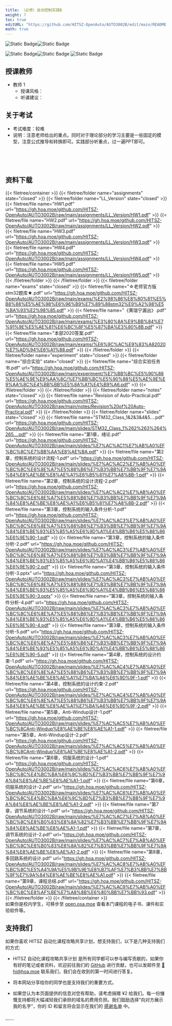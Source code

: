 ```yaml
---
title: （必修）自动控制实践B
weight: 7
toc: true
editURL: "https://github.com/HITSZ-OpenAuto/AUTO3002B/edit/main/README.md"
math: true
---
```


![Static Badge](https://img.shields.io/badge/%E8%80%83%E8%AF%95%E8%AF%BE-red)![Static Badge](https://img.shields.io/badge/%E5%AD%A6%E5%88%86-6-moccasin)

![Static Badge](https://img.shields.io/badge/%E6%88%90%E7%BB%A9%E6%9E%84%E6%88%90-gold)![Static Badge](https://img.shields.io/badge/%E4%BD%9C%E4%B8%9A-40%25-wheat)  ![Static Badge](https://img.shields.io/badge/%E6%9C%9F%E6%9C%AB%E8%80%83%E8%AF%95-60%25-wheat)


## 授课教师

- 教师 1
  - 授课风格：
  - 听课建议：

## 关于考试

- 考试难度：较难
- 说明：注意老师给出的重点。同时对于理论部分的学习主要是一些固定的模型，注意公式推导和转换即可。实践部分听重点，过一遍PPT即可。
<br>
<br>
<br>


## 资料下载

{{< filetree/container >}}
  {{< filetree/folder name="assignments" state="closed" >}}
  {{< filetree/folder name="LL_Version" state="closed" >}}
    {{< filetree/file name="HW1.pdf" url="https://gh.hoa.moe/github.com/HITSZ-OpenAuto/AUTO3002B/raw/main/assignments/LL_Version/HW1.pdf" >}}
    {{< filetree/file name="HW2.pdf" url="https://gh.hoa.moe/github.com/HITSZ-OpenAuto/AUTO3002B/raw/main/assignments/LL_Version/HW2.pdf" >}}
    {{< filetree/file name="HW3.pdf" url="https://gh.hoa.moe/github.com/HITSZ-OpenAuto/AUTO3002B/raw/main/assignments/LL_Version/HW3.pdf" >}}
    {{< filetree/file name="HW4.pdf" url="https://gh.hoa.moe/github.com/HITSZ-OpenAuto/AUTO3002B/raw/main/assignments/LL_Version/HW4.pdf" >}}
    {{< filetree/file name="HW5.pdf" url="https://gh.hoa.moe/github.com/HITSZ-OpenAuto/AUTO3002B/raw/main/assignments/LL_Version/HW5.pdf" >}}
  {{< /filetree/folder >}}
  {{< /filetree/folder >}}
  {{< filetree/folder name="exams" state="closed" >}}
    {{< filetree/file name="☆老师官方版stm32题库★.pdf" url="https://gh.hoa.moe/github.com/HITSZ-OpenAuto/AUTO3002B/raw/main/exams/%E2%98%86%E8%80%81%E5%B8%88%E5%AE%98%E6%96%B9%E7%89%88stm32%E9%A2%98%E5%BA%93%E2%98%85.pdf" >}}
    {{< filetree/file name="《黄瑞宁漏出》.pdf" url="https://gh.hoa.moe/github.com/HITSZ-OpenAuto/AUTO3002B/raw/main/exams/%E3%80%8A%E9%BB%84%E7%91%9E%E5%AE%81%E6%BC%8F%E5%87%BA%E3%80%8B.pdf" >}}
    {{< filetree/file name="本部2020答案.pdf" url="https://gh.hoa.moe/github.com/HITSZ-OpenAuto/AUTO3002B/raw/main/exams/%E6%9C%AC%E9%83%A82020%E7%AD%94%E6%A1%88.pdf" >}}
  {{< /filetree/folder >}}
  {{< filetree/folder name="experiment" state="closed" >}}
  {{< filetree/folder name="综合实验" state="closed" >}}
    {{< filetree/file name="综合实验任务书.pdf" url="https://gh.hoa.moe/github.com/HITSZ-OpenAuto/AUTO3002B/raw/main/experiment/%E7%BB%BC%E5%90%88%E5%AE%9E%E9%AA%8C/%E7%BB%BC%E5%90%88%E5%AE%9E%E9%AA%8C%E4%BB%BB%E5%8A%A1%E4%B9%A6.pdf" >}}
  {{< /filetree/folder >}}
  {{< /filetree/folder >}}
  {{< filetree/folder name="notes" state="closed" >}}
    {{< filetree/file name="Revision of Auto-Practical.pdf" url="https://gh.hoa.moe/github.com/HITSZ-OpenAuto/AUTO3002B/raw/main/notes/Revision%20of%20Auto-Practical.pdf" >}}
  {{< /filetree/folder >}}
  {{< filetree/folder name="slides" state="closed" >}}
    {{< filetree/file name="STM32_Class_1&2&3&4&5....pdf" url="https://gh.hoa.moe/github.com/HITSZ-OpenAuto/AUTO3002B/raw/main/slides/STM32_Class_1%262%263%264%265....pdf" >}}
    {{< filetree/file name="第1章，绪论.pdf" url="https://gh.hoa.moe/github.com/HITSZ-OpenAuto/AUTO3002B/raw/main/slides/%E7%AC%AC1%E7%AB%A0%EF%BC%8C%E7%BB%AA%E8%AE%BA.pdf" >}}
    {{< filetree/file name="第2章，控制系统的设计流程-1.pdf" url="https://gh.hoa.moe/github.com/HITSZ-OpenAuto/AUTO3002B/raw/main/slides/%E7%AC%AC2%E7%AB%A0%EF%BC%8C%E6%8E%A7%E5%88%B6%E7%B3%BB%E7%BB%9F%E7%9A%84%E8%AE%BE%E8%AE%A1%E6%B5%81%E7%A8%8B-1.pdf" >}}
    {{< filetree/file name="第2章，控制系统的设计流程-2.pdf" url="https://gh.hoa.moe/github.com/HITSZ-OpenAuto/AUTO3002B/raw/main/slides/%E7%AC%AC2%E7%AB%A0%EF%BC%8C%E6%8E%A7%E5%88%B6%E7%B3%BB%E7%BB%9F%E7%9A%84%E8%AE%BE%E8%AE%A1%E6%B5%81%E7%A8%8B-2.pdf" >}}
    {{< filetree/file name="第3章，控制系统的输入条件分析-1.pdf" url="https://gh.hoa.moe/github.com/HITSZ-OpenAuto/AUTO3002B/raw/main/slides/%E7%AC%AC3%E7%AB%A0%EF%BC%8C%E6%8E%A7%E5%88%B6%E7%B3%BB%E7%BB%9F%E7%9A%84%E8%BE%93%E5%85%A5%E6%9D%A1%E4%BB%B6%E5%88%86%E6%9E%90-1.pdf" >}}
    {{< filetree/file name="第3章，控制系统的输入条件分析-2.pdf" url="https://gh.hoa.moe/github.com/HITSZ-OpenAuto/AUTO3002B/raw/main/slides/%E7%AC%AC3%E7%AB%A0%EF%BC%8C%E6%8E%A7%E5%88%B6%E7%B3%BB%E7%BB%9F%E7%9A%84%E8%BE%93%E5%85%A5%E6%9D%A1%E4%BB%B6%E5%88%86%E6%9E%90-2.pdf" >}}
    {{< filetree/file name="第3章，控制系统的输入条件分析-3.pptx" url="https://gh.hoa.moe/github.com/HITSZ-OpenAuto/AUTO3002B/raw/main/slides/%E7%AC%AC3%E7%AB%A0%EF%BC%8C%E6%8E%A7%E5%88%B6%E7%B3%BB%E7%BB%9F%E7%9A%84%E8%BE%93%E5%85%A5%E6%9D%A1%E4%BB%B6%E5%88%86%E6%9E%90-3.pptx" >}}
    {{< filetree/file name="第3章，控制系统的输入条件分析-4.pdf" url="https://gh.hoa.moe/github.com/HITSZ-OpenAuto/AUTO3002B/raw/main/slides/%E7%AC%AC3%E7%AB%A0%EF%BC%8C%E6%8E%A7%E5%88%B6%E7%B3%BB%E7%BB%9F%E7%9A%84%E8%BE%93%E5%85%A5%E6%9D%A1%E4%BB%B6%E5%88%86%E6%9E%90-4.pdf" >}}
    {{< filetree/file name="第3章，控制系统的输入条件分析-5.pdf" url="https://gh.hoa.moe/github.com/HITSZ-OpenAuto/AUTO3002B/raw/main/slides/%E7%AC%AC3%E7%AB%A0%EF%BC%8C%E6%8E%A7%E5%88%B6%E7%B3%BB%E7%BB%9F%E7%9A%84%E8%BE%93%E5%85%A5%E6%9D%A1%E4%BB%B6%E5%88%86%E6%9E%90-5.pdf" >}}
    {{< filetree/file name="第4章，控制系统的设计约束-1.pdf" url="https://gh.hoa.moe/github.com/HITSZ-OpenAuto/AUTO3002B/raw/main/slides/%E7%AC%AC4%E7%AB%A0%EF%BC%8C%E6%8E%A7%E5%88%B6%E7%B3%BB%E7%BB%9F%E7%9A%84%E8%AE%BE%E8%AE%A1%E7%BA%A6%E6%9D%9F-1.pdf" >}}
    {{< filetree/file name="第4章，控制系统的设计约束-2.pdf" url="https://gh.hoa.moe/github.com/HITSZ-OpenAuto/AUTO3002B/raw/main/slides/%E7%AC%AC4%E7%AB%A0%EF%BC%8C%E6%8E%A7%E5%88%B6%E7%B3%BB%E7%BB%9F%E7%9A%84%E8%AE%BE%E8%AE%A1%E7%BA%A6%E6%9D%9F-2.pdf" >}}
    {{< filetree/file name="第5章，Anti-Windup设计-1.pdf" url="https://gh.hoa.moe/github.com/HITSZ-OpenAuto/AUTO3002B/raw/main/slides/%E7%AC%AC5%E7%AB%A0%EF%BC%8CAnti-Windup%E8%AE%BE%E8%AE%A1-1.pdf" >}}
    {{< filetree/file name="第5章，Anti-Windup设计-2.pdf" url="https://gh.hoa.moe/github.com/HITSZ-OpenAuto/AUTO3002B/raw/main/slides/%E7%AC%AC5%E7%AB%A0%EF%BC%8CAnti-Windup%E8%AE%BE%E8%AE%A1-2.pdf" >}}
    {{< filetree/file name="第6章，伺服系统的设计-1.pdf" url="https://gh.hoa.moe/github.com/HITSZ-OpenAuto/AUTO3002B/raw/main/slides/%E7%AC%AC6%E7%AB%A0%EF%BC%8C%E4%BC%BA%E6%9C%8D%E7%B3%BB%E7%BB%9F%E7%9A%84%E8%AE%BE%E8%AE%A1-1.pdf" >}}
    {{< filetree/file name="第6章，伺服系统的设计-2.pdf" url="https://gh.hoa.moe/github.com/HITSZ-OpenAuto/AUTO3002B/raw/main/slides/%E7%AC%AC6%E7%AB%A0%EF%BC%8C%E4%BC%BA%E6%9C%8D%E7%B3%BB%E7%BB%9F%E7%9A%84%E8%AE%BE%E8%AE%A1-2.pdf" >}}
    {{< filetree/file name="第7章，调节系统的设计-1.pdf" url="https://gh.hoa.moe/github.com/HITSZ-OpenAuto/AUTO3002B/raw/main/slides/%E7%AC%AC7%E7%AB%A0%EF%BC%8C%E8%B0%83%E8%8A%82%E7%B3%BB%E7%BB%9F%E7%9A%84%E8%AE%BE%E8%AE%A1-1.pdf" >}}
    {{< filetree/file name="第7章，调节系统的设计-2.pdf" url="https://gh.hoa.moe/github.com/HITSZ-OpenAuto/AUTO3002B/raw/main/slides/%E7%AC%AC7%E7%AB%A0%EF%BC%8C%E8%B0%83%E8%8A%82%E7%B3%BB%E7%BB%9F%E7%9A%84%E8%AE%BE%E8%AE%A1-2.pdf" >}}
    {{< filetree/file name="第8章，多回路系统的设计.pdf" url="https://gh.hoa.moe/github.com/HITSZ-OpenAuto/AUTO3002B/raw/main/slides/%E7%AC%AC8%E7%AB%A0%EF%BC%8C%E5%A4%9A%E5%9B%9E%E8%B7%AF%E7%B3%BB%E7%BB%9F%E7%9A%84%E8%AE%BE%E8%AE%A1.pdf" >}}
    {{< filetree/file name="第9章，课程总结.pdf" url="https://gh.hoa.moe/github.com/HITSZ-OpenAuto/AUTO3002B/raw/main/slides/%E7%AC%AC9%E7%AB%A0%EF%BC%8C%E8%AF%BE%E7%A8%8B%E6%80%BB%E7%BB%93.pdf" >}}
  {{< /filetree/folder >}}
{{< /filetree/container >}}
<br>
如果你是校内学生，可移步至 [open.osa.moe](https://open.osa.moe/openauto/AUTO3002B) 查看本门课程的电子书、课件和实验软件等。
<br>


## 支持我们

如果你喜欢 HITSZ 自动化课程攻略共享计划，想支持我们，以下是几种支持我们的方式:

- HITSZ 自动化课程攻略共享计划 是所有同学都可以参与编写贡献的，如果你有好的笔记或者资料，欢迎前往我们的 [GitHub](https://github.com/HITSZ-OpenAuto) 进行贡献，也可以发邮件至 [📮hi@hoa.moe](mailto:hi@hoa.moe) 联系我们，我们会在收到的第一时间进行答复。

- 将本网站分享给你的同学也是支持我们的重要方式。

- 如果您认为本页面提供的信息对您有帮助，请考虑捐赠 ¥2 给我们。每一份慷慨支持都将大幅减轻我们承担的域名的费用负担。我们鼓励选择“向对方展示我的名字”，你的 ID 和留言将会显示在我们的 [感谢名单](https://hoa.moe/sponsor/#感谢名单) 中。

<br>
<img src="/images/sponsor.webp" alt="Reward_Code" style="zoom:25%; display: block; margin: 0 auto;" />

